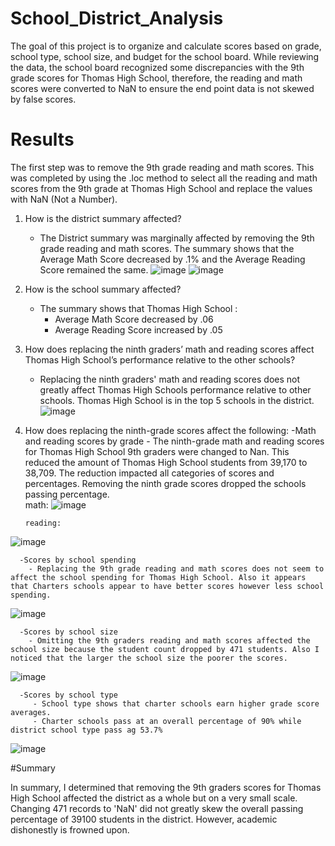 # School_District_Analysis

The goal of this project is to organize and calculate scores based on grade, school type, school size, and budget for the school board. While reviewing the data, the school board recognized some discrepancies with the 9th grade scores for Thomas High School, therefore, the reading and math scores were converted to NaN to ensure the end point data is not skewed by false scores. 

# Results

The first step was to remove the 9th grade reading and math scores. This was completed by using the .loc method  to select all the reading and math scores from the 9th grade at Thomas High School and replace the values with NaN (Not a Number). 

 1. How is the district summary affected?
 
    - The District summary was marginally affected by removing the 9th grade reading and math scores. The summary shows that the Average Math Score decreased by .1% and the Average Reading Score remained the same. 
    ![image](https://user-images.githubusercontent.com/103547108/169710705-fc7515e4-01de-404b-87e5-32b44bf98bae.png)
    ![image](https://user-images.githubusercontent.com/103547108/169710711-ef38b0fe-f35f-44ce-96c6-24a1a32aeae3.png)

 2. How is the school summary affected?
    - The summary shows that Thomas High School :
        - Average Math Score decreased by .06
        - Average Reading Score increased by .05
 3. How does replacing the ninth graders’ math and reading scores affect Thomas High School’s performance relative to the other schools?
    - Replacing the ninth graders' math and reading scores does not greatly affect Thomas High Schools performance relative to other schools. Thomas High School is in the top 5 schools in the district. 
   ![image](https://user-images.githubusercontent.com/103547108/169710929-6644a66d-f069-4728-870e-49bfd778ff5c.png)
 
 4. How does replacing the ninth-grade scores affect the following:
      -Math and reading scores by grade
        - The ninth-grade math and reading scores for Thomas High School 9th graders were changed to Nan. This reduced the amount of Thomas High School students from 39,170 to 38,709. The reduction impacted all categories of scores and percentages. Removing the ninth grade scores dropped the schools passing percentage.        
        math:
 ![image](https://user-images.githubusercontent.com/103547108/169711164-993639c8-9de7-4a2a-a6ab-bc15f99247be.png)
        
        reading:
![image](https://user-images.githubusercontent.com/103547108/169711179-c74f318f-b6e4-4a14-bc0b-690b6bbeec81.png)

      -Scores by school spending
        - Replacing the 9th grade reading and math scores does not seem to affect the school spending for Thomas High School. Also it appears that Charters schools appear to have better scores however less school spending. 


 ![image](https://user-images.githubusercontent.com/103547108/169711472-a75ab4c6-d170-49e9-bdfb-2970350b3051.png)

      -Scores by school size
        - Omitting the 9th graders reading and math scores affected the school size because the student count dropped by 471 students. Also I noticed that the larger the school size the poorer the scores. 
![image](https://user-images.githubusercontent.com/103547108/169711577-42f2d7f0-1939-42c3-9956-88ace975b208.png)

      -Scores by school type
         - School type shows that charter schools earn higher grade score averages.
         - Charter schools pass at an overall percentage of 90% while district school type pass ag 53.7%
 ![image](https://user-images.githubusercontent.com/103547108/169711714-f83b4257-2ff8-4e3e-ac5a-5233a5a3a6e1.png)


#Summary

In summary, I determined that removing the 9th graders scores for Thomas High School affected the district as a whole but on a very small scale. Changing 471 records to 'NaN' did not greatly skew the overall passing percentage of 39100 students in the district. However, academic dishonestly is frowned upon.
